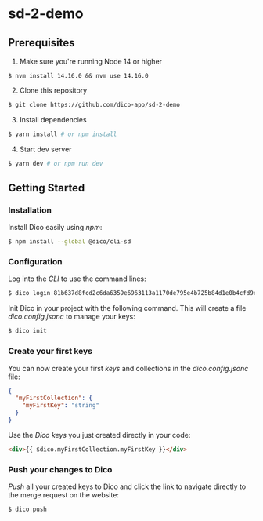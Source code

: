 # sd-2-demo

## Prerequisites

1. Make sure you're running Node 14 or higher

```
$ nvm install 14.16.0 && nvm use 14.16.0
```

2. Clone this repository

```bash
$ git clone https://github.com/dico-app/sd-2-demo
```

3. Install dependencies

```bash
$ yarn install # or npm install
```

4. Start dev server

```bash
$ yarn dev # or npm run dev
```

## Getting Started

### Installation

Install Dico easily using _npm_:

```bash
$ npm install --global @dico/cli-sd
```

### Configuration

Log into the _CLI_ to use the command lines:

```bash
$ dico login 81b637d8fcd2c6da6359e6963113a1170de795e4b725b84d1e0b4cfd9ec58ce9
```

Init Dico in your project with the following command. This will create a file _dico.config.jsonc_ to manage your keys:

```bash
$ dico init
```

### Create your first keys

You can now create your first _keys_ and collections in the _dico.config.jsonc_ file:

```json
{
  "myFirstCollection": {
    "myFirstKey": "string"
  }
}
```

Use the _Dico keys_ you just created directly in your code:

```html
<div>{{ $dico.myFirstCollection.myFirstKey }}</div>
```

### Push your changes to Dico

_Push_ all your created keys to Dico and click the link to navigate directly to the merge request on the website:

```bash
$ dico push
```
